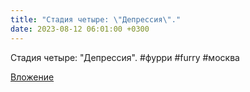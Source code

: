 ```yaml
---
title: "Стадия четыре: \"Депрессия\"."
date: 2023-08-12 06:01:00 +0300
---
```


Стадия четыре: "Депрессия".
#фурри #furry #москва

[Вложение](/assets/vk_photos/2/ssoznKLkwLM.jpg)
